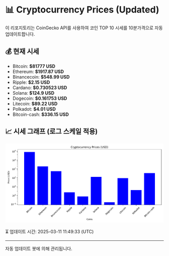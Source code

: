 
# 📊 Cryptocurrency Prices (Updated)

이 리포지토리는 CoinGecko API를 사용하여 코인 TOP 10 시세를 10분가격으로 자동 업데이트합니다.

## 💰 현재 시세
- Bitcoin: **$81777 USD**
- Ethereum: **$1917.87 USD**
- Binancecoin: **$548.99 USD**
- Ripple: **$2.15 USD**
- Cardano: **$0.730523 USD**
- Solana: **$124.9 USD**
- Dogecoin: **$0.161753 USD**
- Litecoin: **$89.22 USD**
- Polkadot: **$4.01 USD**
- Bitcoin-cash: **$336.15 USD**

## 📈 시세 그래프 (로그 스케일 적용)
![Crypto Prices](crypto_prices.png)

⏳ 업데이트 시간: 2025-03-11 11:49:33 (UTC)

---
자동 업데이트 봇에 의해 관리됩니다.
